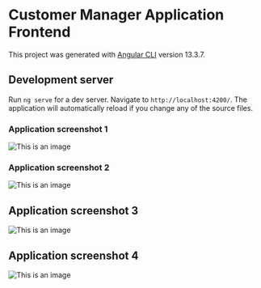 # Customer Manager Application Frontend

This project was generated with [Angular CLI](https://github.com/angular/angular-cli) version 13.3.7.

## Development server

Run `ng serve` for a dev server. Navigate to `http://localhost:4200/`. The application will automatically reload if you change any of the source files.

### Application screenshot 1
![This is an image](https://i.pinimg.com/originals/e3/1a/c5/e31ac530f707736c6e007d5bbd6f662d.jpg)
### Application screenshot 2
![This is an image](https://i.pinimg.com/originals/66/b6/17/66b617d2f5e6eaaa7deee38b8b0bcf99.jpg)
## Application screenshot 3
![This is an image](https://i.pinimg.com/originals/cf/02/7c/cf027cf167a7f37bec37b4bb4cc753f4.jpg)
## Application screenshot 4
![This is an image](https://i.pinimg.com/originals/41/2e/cf/412ecf420a3347cc2f57f7d81079abab.jpg)

